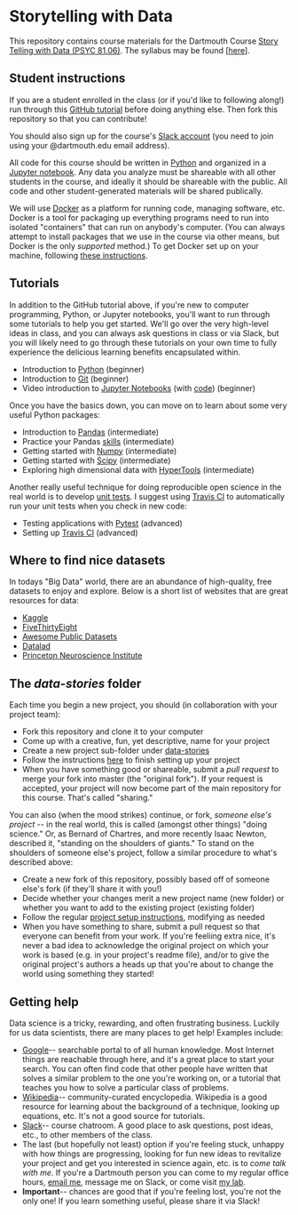 # Storytelling with Data

This repository contains course materials for the Dartmouth Course [Story Telling with Data (PSYC 81.06)](http://pbs.dartmouth.edu/undergraduate/permission-courses/fall-2017).  The syllabus may be found [[here](https://github.com/ContextLab/storytelling-with-data/blob/master/PSYC_81_syllabus.pdf)].

## Student instructions

If you are a student enrolled in the class (or if you'd like to following along!) run through this [GitHub tutorial](https://try.github.io) before doing anything else.  Then fork this repository so that you can contribute!

You should also sign up for the course's [Slack account](stories-about-data.slack.com) (you need to join using your @dartmouth.edu email address).

All code for this course should be written in [Python](https://www.python.org/) and organized in a [Jupyter notebook](http://jupyter.org/).  Any data you analyze must be shareable with all other students in the course, and ideally it should be shareable with the public.  All code and other student-generated materials will be shared publically.

We will use [Docker](https://www.docker.com/) as a platform for running code, managing software, etc.  Docker is a tool for packaging up everything programs need to run into isolated "containers" that can run on anybody's computer.  (You can always attempt to install packages that we use in the course via other means, but Docker is the only *supported* method.)  To get Docker set up on your machine, following [these instructions](https://github.com/ContextLab/storytelling-with-data/blob/master/docker/README.md).

## Tutorials

In addition to the GitHub tutorial above, if you're new to computer programming, Python, or Jupyter notebooks, you'll want to run through some tutorials to help you get started.  We'll go over the very high-level ideas in class, and you can always ask questions in class or via Slack, but you will likely need to go through these tutorials on your own time to fully experience the delicious learning benefits encapsulated within.

- Introduction to [Python](https://www.codecademy.com/learn/learn-python) (beginner)
- Introduction to [Git](https://www.codecademy.com/learn/learn-git) (beginner)
- Video introduction to [Jupyter Notebooks](https://www.youtube.com/watch?v=e9cSF3eVQv0) (with [code](https://github.com/alfredessa/awesomedata.science/tree/master/1.0JupyterTour)) (beginner)

Once you have the basics down, you can move on to learn about some very useful Python packages:

- Introduction to [Pandas](https://pandas.pydata.org/pandas-docs/stable/10min.html) (intermediate)
- Practice your Pandas [skills](https://github.com/guipsamora/pandas_exercises) (intermediate)
- Getting started with [Numpy](https://docs.scipy.org/doc/numpy-dev/user/quickstart.html) (intermediate)
- Getting started with [Scipy](https://docs.scipy.org/doc/scipy/reference/tutorial/index.html) (intermediate)
- Exploring high dimensional data with [HyperTools](http://blog.kaggle.com/2017/04/10/exploring-the-structure-of-high-dimensional-data-with-hypertools-in-kaggle-kernels/) (intermediate)

Another really useful technique for doing reproducible open science in the real world is to develop [unit tests](http://docs.python-guide.org/en/latest/writing/tests/).  I suggest using [Travis CI](https://docs.travis-ci.com/) to automatically run your unit tests when you check in new code:
- Testing applications with [Pytest](https://semaphoreci.com/community/tutorials/testing-python-applications-with-pytest) (advanced)
- Setting up [Travis CI](https://docs.travis-ci.com/user/for-beginners) (advanced)

## Where to find nice datasets

In todays "Big Data" world, there are an abundance of high-quality, free datasets to enjoy and explore.  Below is a short list of websites that are great resources for data:

- [Kaggle](https://www.kaggle.com/datasets)
- [FiveThirtyEight](https://github.com/fivethirtyeight/data)
- [Awesome Public Datasets](https://github.com/caesar0301/awesome-public-datasets)
- [Datalad](http://datasets.datalad.org/)
- [Princeton Neuroscience Institute](http://dataspace.princeton.edu/jspui/handle/88435/dsp0147429c369)

## The *data-stories* folder

Each time you begin a new project, you should (in collaboration with your project team):
- Fork this repository and clone it to your computer
- Come up with a creative, fun, yet descriptive, name for your project
- Create a new project sub-folder under [data-stories](https://github.com/ContextLab/storytelling-with-data/tree/master/data-stories)
- Follow the instructions [here](https://github.com/ContextLab/storytelling-with-data/tree/master/data-stories/README.md) to finish setting up your project
- When you have something good or shareable, submit a *pull request* to merge your fork into master (the "original fork").  If your request is accepted, your project will now become part of the main repository for this course.  That's called "sharing."

You can also (when the mood strikes) continue, or fork, *someone else's project* -- in the real world, this is called (amongst other things) "doing science."  Or, as Bernard of Chartres, and more recently Isaac Newton, described it, "standing on the shoulders of giants."  To stand on the shoulders of someone else's project, follow a similar procedure to what's described above:
- Create a new fork of this repository, possibly based off of someone else's fork (if they'll share it with you!)
- Decide whether your changes merit a new project name (new folder) or whether you want to add to the existing project (existing folder)
- Follow the regular [project setup instructions](https://github.com/ContextLab/storytelling-with-data/tree/master/data-stories/README.md), modifying as needed
- When you have something to share, submit a pull request so that everyone can benefit from your work.  If you're feeliing extra nice, it's never a bad idea to acknowledge the original project on which your work is based (e.g. in your project's readme file), and/or to give the original project's authors a heads up that you're about to change the world using something they started!

## Getting help

Data science is a tricky, rewarding, and often frustrating business.  Luckily for us data scientists, there are many places to get help!  Examples include:
- [Google](http://www.google.com)-- searchable portal to of all human knowledge. Most Internet things are reachable through here, and it's a great place to start your search.  You can often find code that other people have written that solves a similar problem to the one you're working on, or a tutorial that teaches you how to solve a particular class of problems.
- [Wikipedia](https://www.wikipedia.org/)-- community-curated encyclopedia. Wikipedia is a good resource for learning about the background of a technique, looking up equations, etc.  It's not a good source for tutorials.
- [Slack](https://stories-about-data.slack.com)-- course chatroom.  A good place to ask questions, post ideas, etc., to other members of the class.
- The last (but hopefully not least) option if you're feeling stuck, unhappy with how things are progressing, looking for fun new ideas to revitalize your project and get you interested in science again, etc. is to *come talk with me*.  If you're a Dartmouth person you can come to my regular office hours, [email me](mailto:jeremy@dartmouth.edu), message me on Slack, or come visit [my lab](http://www.context-lab.com/).
- **Important**-- chances are good that if you're feeling lost, you're not the only one!  If you learn something useful, please share it via Slack!
